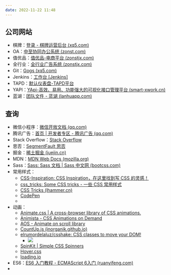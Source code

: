 ```yaml
---
date: 2022-11-22 11:48
---
```


## 公司网站

- 棋牌：[登录 - 棋牌运营后台 (xq5.com)](http://admin.role.xq5.com/login)
- OA：[中至协同办公系统 (zonst.com)](http://oa.zonst.com/login/accountLogin.jsp)
- 值优品：[值优品-电商平台 (zonstjx.com)](http://shop.zonstjx.com/#/login)
- 全行业：[全行业广告系统 (zonstjx.com)](http://tx.zonstjx.com/login)
- Git：[Gogs (xq5.com)](https://git.xq5.com/)
- Jenkins：[工作台 [Jenkins]](http://47.102.195.242:18091/jenkins/)
- TAPD：[默认仪表盘-TAPD平台](https://www.tapd.cn/my_dashboard)
- YAPI：[YApi-高效、易用、功能强大的可视化接口管理平台 (smart-xwork.cn)](http://yapi.smart-xwork.cn/)
- 蓝湖：[团队文件 - 蓝湖 (lanhuapp.com)](https://lanhuapp.com/dashboard/#/item?fid=all&tid=e0f30fc8-53f1-4381-8636-ed7ffaff0ab2)

## 查询

- 微信小程序：[微信开放文档 (qq.com)](https://developers.weixin.qq.com/miniprogram/dev/framework/)
- 腾讯广告：[首页 | 开发者专区 - 腾讯广告 (qq.com)](https://developers.e.qq.com/)
- Stack Overflow：[Stack Overflow](https://stackoverflow.com/)
- 思否：[SegmentFault 思否](https://segmentfault.com/)
- 掘金：[稀土掘金 (juejin.cn)](https://juejin.cn/)
- MDN：[MDN Web Docs (mozilla.org)](https://developer.mozilla.org/zh-CN/)
- Sass：[Sass: Sass 文档 | Sass 中文网 (bootcss.com)](https://sass.bootcss.com/documentation)
- 常用样式：
	- [CSS-Inspiration: CSS Inspiration，在这里找到写 CSS 的灵感！ ](https://github.com/chokcoco/CSS-Inspiration)
	- [css_tricks: Some CSS tricks - 一些 CSS 常用样式 ](https://github.com/QiShaoXuan/css_tricks)
	- [CSS Tricks (lhammer.cn)](https://lhammer.cn/You-need-to-know-css/#/zh-cn/)
	- [CodePen](https://codepen.io/)
	- 
- 动画：
	- [Animate.css | A cross-browser library of CSS animations.](https://animate.style/)
	- [Animista - CSS Animations on Demand](https://animista.net/)
	- [AOS - Animate on scroll library](https://michalsnik.github.io/aos/)
	- [CountUp.js (inorganik.github.io)](https://inorganik.github.io/countUp.js/)
	- [elrumordelaluz/csshake: CSS classes to move your DOM! ](https://github.com/elrumordelaluz/csshake)
		- ![](https://cdn.wallleap.cn/img/pic/illustrtion/202211221148026.png)
	- [SpinKit | Simple CSS Spinners](https://tobiasahlin.com/spinkit/)
	- [Hover.css](https://ianlunn.github.io/Hover/)
	- [loading.io](https://loading.io/)
- ES6：[ES6 入门教程 - ECMAScript 6入门 (ruanyifeng.com)](https://es6.ruanyifeng.com/)
- 
